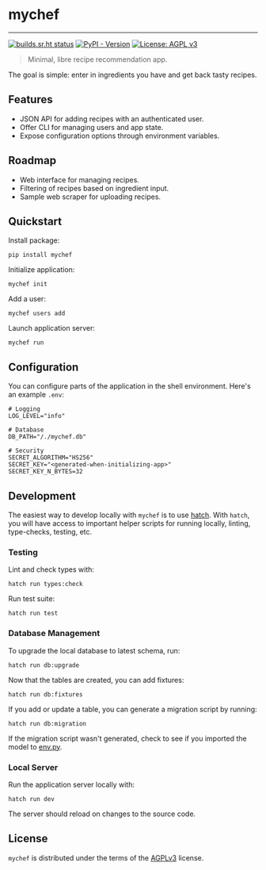 # mychef

---

[![builds.sr.ht status](https://builds.sr.ht/~loges/mychef.svg)](https://builds.sr.ht/~loges/mychef?)
[![PyPI - Version](https://img.shields.io/pypi/v/mychef.svg)](https://pypi.org/project/mychef)
[![License: AGPL v3](https://img.shields.io/badge/License-AGPL_v3-blue.svg)](https://www.gnu.org/licenses/agpl-3.0)

> Minimal, libre recipe recommendation app.

The goal is simple: enter in ingredients you have and get back tasty recipes.

## Features

- JSON API for adding recipes with an authenticated user.
- Offer CLI for managing users and app state.
- Expose configuration options through environment variables.

## Roadmap

- Web interface for managing recipes.
- Filtering of recipes based on ingredient input.
- Sample web scraper for uploading recipes.

## Quickstart

Install package:

```console
pip install mychef
```

Initialize application:

```console
mychef init
```

Add a user:

```console
mychef users add
```

Launch application server:

```console
mychef run
```

## Configuration

You can configure parts of the application in the shell environment. Here's an example `.env`:

```shell
# Logging
LOG_LEVEL="info"

# Database
DB_PATH="/./mychef.db"

# Security
SECRET_ALGORITHM="HS256"
SECRET_KEY="<generated-when-initializing-app>"
SECRET_KEY_N_BYTES=32
```

## Development

The easiest way to develop locally with `mychef` is to use [hatch](https://hatch.pypa.io/latest/). With `hatch`, you will have access to important helper scripts for running locally, linting, type-checks, testing, etc.

### Testing

Lint and check types with:

```console
hatch run types:check
```

Run test suite:

```console
hatch run test
```

### Database Management

To upgrade the local database to latest schema, run:

```console
hatch run db:upgrade
```

Now that the tables are created, you can add fixtures:

```console
hatch run db:fixtures
```

If you add or update a table, you can generate a migration script by running:

```console
hatch run db:migration
```

If the migration script wasn't generated, check to see if you imported the model to [env.py](src/mychef/migrations/env.py).

### Local Server

Run the application server locally with:

```console
hatch run dev
```

The server should reload on changes to the source code.

## License

`mychef` is distributed under the terms of the [AGPLv3](https://spdx.org/licenses/AGPL-3.0-or-later.html) license.

